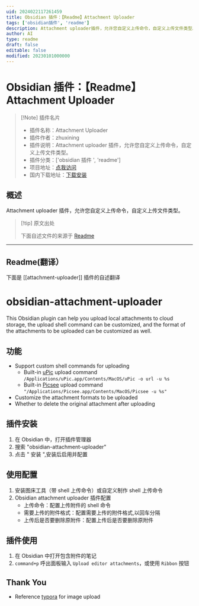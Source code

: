 ```yaml
---
uid: 2024022117261459
title: Obsidian 插件：【Readme】Attachment Uploader
tags: ['obsidian插件', 'readme']
description: Attachment uploader插件，允许您自定义上传命令，自定义上传文件类型。
author: AI
type: readme
draft: false
editable: false
modified: 20230101000000
---
```


# Obsidian 插件：【Readme】Attachment Uploader

> [!Note] 插件名片
> - 插件名称：Attachment Uploader
> - 插件作者：zhuxining
> - 插件说明：Attachment uploader 插件，允许您自定义上传命令，自定义上传文件类型。
> - 插件分类：['obsidian 插件 ', 'readme']
> - 项目地址：[点我访问](https://github.com/zhuxining/obsidian-attachment-uploader)
> - 国内下载地址：[下载安装](https://pkmer.cn/products/plugin/pluginMarket/?attachment-uploader)

## 概述

Attachment uploader 插件，允许您自定义上传命令，自定义上传文件类型。

> [!tip] 原文出处
>
>下面自述文件的来源于 [Readme](https://ghproxy.net/https://raw.githubusercontent.com/zhuxining/obsidian-attachment-uploader/master/README.md)

---

## Readme(翻译）

下面是 [[attachment-uploader]] 插件的自述翻译

# obsidian-attachment-uploader

This Obsidian plugin can help you upload local attachments to cloud storage, the upload shell command can be customized, and the format of the attachments to be uploaded can be customized as well.

## 功能

* Support custom shell commands for uploading
  * Built-in [uPic](https://github.com/gee1k/uPic) upload command `/Applications/uPic.app/Contents/MacOS/uPic -o url -u %s`
  * Built-in [Picsee](https://picsee.chitaner.com/blog/Picsee_imageClound_command.html) upload command `"/Applications/Picsee.app/Contents/MacOS/Picsee -u %s"`
* Customize the attachment formats to be uploaded
* Whether to delete the original attachment after uploading

## 插件安装

1. 在 Obsidian 中，打开插件管理器
2. 搜索 "obsidian-attachment-uploader"
3. 点击 " 安装 ",安装后启用并配置

## 使用配置

1. 安装图床工具（带 shell 上传命令）或自定义制作 shell 上传命令
2. Obsidian attachment uploader 插件配置
    - 上传命令：配置上传附件的 shell 命令
    - 需要上传的附件格式：配置需要上传的附件格式,以回车分隔
    - 上传后是否要删除原附件：配置上传后是否要删除原附件

## 插件使用

1. 在 Obsidian 中打开包含附件的笔记
2. `command+p` 呼出面板输入 `Upload editor attachments`，或使用 `Ribbon` 按钮

## Thank You

* Reference [typora](https://typora.io/) for image upload
